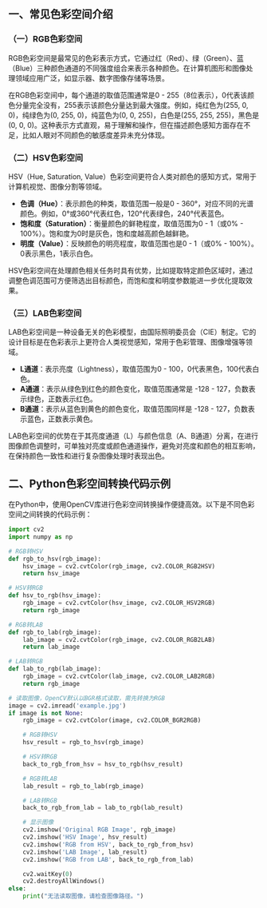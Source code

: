 ## 一、常见色彩空间介绍

### （一）RGB色彩空间

RGB色彩空间是最常见的色彩表示方式，它通过红（Red）、绿（Green）、蓝（Blue）三种颜色通道的不同强度组合来表示各种颜色。在计算机图形和图像处理领域应用广泛，如显示器、数字图像存储等场景。

在RGB色彩空间中，每个通道的取值范围通常是0 - 255（8位表示），0代表该颜色分量完全没有，255表示该颜色分量达到最大强度。例如，纯红色为(255, 0, 0)，纯绿色为(0, 255, 0)，纯蓝色为(0, 0, 255)，白色是(255, 255, 255)，黑色是(0, 0, 0)。这种表示方式直观，易于理解和操作，但在描述颜色感知方面存在不足，比如人眼对不同颜色的敏感度差异未充分体现。

### （二）HSV色彩空间

HSV（Hue, Saturation, Value）色彩空间更符合人类对颜色的感知方式，常用于计算机视觉、图像分割等领域。

- **色调（Hue）**：表示颜色的种类，取值范围一般是0 - 360°，对应不同的光谱颜色。例如，0°或360°代表红色，120°代表绿色，240°代表蓝色。
- **饱和度（Saturation）**：衡量颜色的鲜艳程度，取值范围为0 - 1（或0% - 100%）。饱和度为0时是灰色，饱和度越高颜色越鲜艳。
- **明度（Value）**：反映颜色的明亮程度，取值范围也是0 - 1（或0% - 100%）。0表示黑色，1表示白色。

HSV色彩空间在处理颜色相关任务时具有优势，比如提取特定颜色区域时，通过调整色调范围可方便筛选出目标颜色，而饱和度和明度参数能进一步优化提取效果。

### （三）LAB色彩空间

LAB色彩空间是一种设备无关的色彩模型，由国际照明委员会（CIE）制定。它的设计目标是在色彩表示上更符合人类视觉感知，常用于色彩管理、图像增强等领域。

- **L通道**：表示亮度（Lightness），取值范围为0 - 100，0代表黑色，100代表白色。
- **A通道**：表示从绿色到红色的颜色变化，取值范围通常是 -128 - 127，负数表示绿色，正数表示红色。
- **B通道**：表示从蓝色到黄色的颜色变化，取值范围同样是 -128 - 127，负数表示蓝色，正数表示黄色。

LAB色彩空间的优势在于其亮度通道（L）与颜色信息（A、B通道）分离，在进行图像颜色调整时，可单独对亮度或颜色通道操作，避免对亮度和颜色的相互影响，在保持颜色一致性和进行复杂图像处理时表现出色。

## 二、Python色彩空间转换代码示例

在Python中，使用OpenCV库进行色彩空间转换操作便捷高效。以下是不同色彩空间之间转换的代码示例：

```python
import cv2
import numpy as np

# RGB转HSV
def rgb_to_hsv(rgb_image):
    hsv_image = cv2.cvtColor(rgb_image, cv2.COLOR_RGB2HSV)
    return hsv_image

# HSV转RGB
def hsv_to_rgb(hsv_image):
    rgb_image = cv2.cvtColor(hsv_image, cv2.COLOR_HSV2RGB)
    return rgb_image

# RGB转LAB
def rgb_to_lab(rgb_image):
    lab_image = cv2.cvtColor(rgb_image, cv2.COLOR_RGB2LAB)
    return lab_image

# LAB转RGB
def lab_to_rgb(lab_image):
    rgb_image = cv2.cvtColor(lab_image, cv2.COLOR_LAB2RGB)
    return rgb_image

# 读取图像，OpenCV默认以BGR格式读取，需先转换为RGB
image = cv2.imread('example.jpg')
if image is not None:
    rgb_image = cv2.cvtColor(image, cv2.COLOR_BGR2RGB)

    # RGB转HSV
    hsv_result = rgb_to_hsv(rgb_image)

    # HSV转RGB
    back_to_rgb_from_hsv = hsv_to_rgb(hsv_result)

    # RGB转LAB
    lab_result = rgb_to_lab(rgb_image)

    # LAB转RGB
    back_to_rgb_from_lab = lab_to_rgb(lab_result)

    # 显示图像
    cv2.imshow('Original RGB Image', rgb_image)
    cv2.imshow('HSV Image', hsv_result)
    cv2.imshow('RGB from HSV', back_to_rgb_from_hsv)
    cv2.imshow('LAB Image', lab_result)
    cv2.imshow('RGB from LAB', back_to_rgb_from_lab)

    cv2.waitKey(0)
    cv2.destroyAllWindows()
else:
    print("无法读取图像，请检查图像路径。")
```
